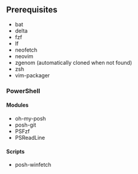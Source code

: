 ## Prerequisites
- bat
- delta
- fzf
- lf
- neofetch
- neovim
- zgenom (automatically cloned when not found)
- zsh
- vim-packager

### PowerShell

#### Modules
- oh-my-posh
- posh-git
- PSFzf
- PSReadLine

#### Scripts
- posh-winfetch
